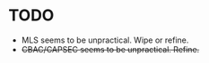 
# TODO

- MLS seems to be unpractical. Wipe or refine.
- ~~CBAC/CAPSEC seems to be unpractical. Refine.~~

